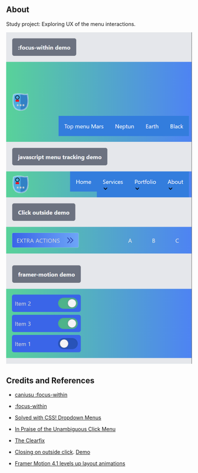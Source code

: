 ## About

Study project: Exploring UX of the menu interactions.

![](src/assets/preview-2021-04-01_4-35-18.png)

## Credits and References

* [caniusu :focus-within](https://caniuse.com/#feat=css-focus-within)
* [:focus-within](https://css-tricks.com/almanac/selectors/f/focus-within/)
* [Solved with CSS! Dropdown Menus](https://css-tricks.com/solved-with-css-dropdown-menus/)
* [In Praise of the Unambiguous Click Menu](https://css-tricks.com/in-praise-of-the-unambiguous-click-menu/)
* [The Clearfix](https://css-tricks.com/snippets/css/clear-fix/)

* [Closing on outside click](https://kittygiraudel.com/2021/03/18/close-on-outside-click/). [Demo](https://gorillas.io/en)

* [Framer Motion 4.1 levels up layout animations](https://twitter.com/mattgperry/status/1377289771035324425)
